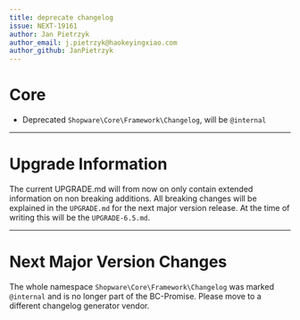 ```yaml
---
title: deprecate changelog
issue: NEXT-19161
author: Jan Pietrzyk
author_email: j.pietrzyk@haokeyingxiao.com
author_github: JanPietrzyk
---
```

# Core
* Deprecated `Shopware\Core\Framework\Changelog`, will be `@internal` 
___
# Upgrade Information

The current UPGRADE.md will from now on only contain extended information on non breaking additions. All breaking changes will be explained in the `UPGRADE.md` for the next major version release. At the time of writing this will be the `UPGRADE-6.5.md`.
______
# Next Major Version Changes

The whole namespace `Shopware\Core\Framework\Changelog` was marked `@internal` and is no longer part of the BC-Promise. Please move to a different changelog generator vendor.
